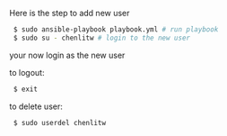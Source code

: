 
Here is the step to add new user
```bash
 $ sudo ansible-playbook playbook.yml # run playbook
 $ sudo su - chenlitw # login to the new user
```

your now login as the new user

to logout:
```bash
 $ exit
````
to delete user:
```bash
 $ sudo userdel chenlitw
```
